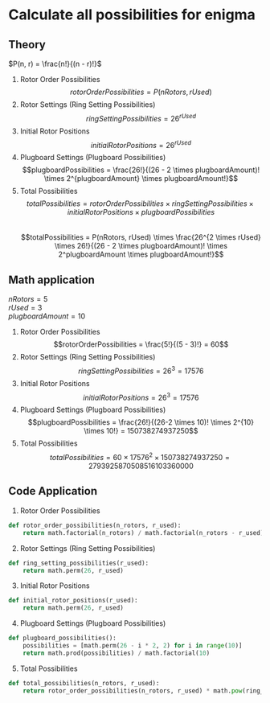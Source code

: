 # Calculate all possibilities for enigma

## Theory
$P(n, r) = \frac{n!}{(n - r)!}$
1. Rotor Order Possibilities
$$rotorOrderPossibilities = P(nRotors, rUsed)$$
2. Rotor Settings (Ring Setting Possibilities)
$$ringSettingPossibilities = 26^{rUsed}$$
3. Initial Rotor Positions
$$initialRotorPositions = 26^{rUsed}$$
4. Plugboard Settings (Plugboard Possibilities)
$$plugboardPossibilities = \frac{26!}{(26 - 2 \times plugboardAmount)! \times 2^{plugboardAmount} \times plugboardAmount!}$$
5. Total Possibilities
$$totalPossibilities = rotorOrderPossibilities \times ringSettingPossibilities \times initialRotorPositions \times plugboardPossibilities$$\
$$totalPossibilities = P(nRotors, rUsed) \times \frac{26^{2 \times rUsed} \times 26!}{(26 - 2 \times plugboardAmount)! \times 2^plugboardAmount \times plugboardAmount!}$$

## Math application
$nRotors = 5$\
$rUsed = 3$\
$plugboardAmount = 10$
1. Rotor Order Possibilities
$$rotorOrderPossibilities = \frac{5!}{(5 - 3)!} = 60$$
2. Rotor Settings (Ring Setting Possibilities)
$$ringSettingPossibilities = 26^{3} = 17576$$
3. Initial Rotor Positions
$$initialRotorPositions = 26^{3} = 17576$$
4. Plugboard Settings (Plugboard Possibilities)
$$plugboardPossibilities = \frac{26!}{(26-2 \times 10)! \times 2^{10} \times 10!} = 150738274937250$$
5. Total Possibilities
$$totalPossibilities = 60 \times 17576^2 \times 150738274937250 = 2793925870508516103360000$$

## Code Application

1. Rotor Order Possibilities
```python
def rotor_order_possibilities(n_rotors, r_used):
    return math.factorial(n_rotors) / math.factorial(n_rotors - r_used)
```

2. Rotor Settings (Ring Setting Possibilities)
```python
def ring_setting_possibilities(r_used):
    return math.perm(26, r_used)
```

3. Initial Rotor Positions
```python
def initial_rotor_positions(r_used):
    return math.perm(26, r_used)
```

4. Plugboard Settings (Plugboard Possibilities)
```python
def plugboard_possibilities():
    possibilities = [math.perm(26 - i * 2, 2) for i in range(10)]
    return math.prod(possibilities) / math.factorial(10)
```

5. Total Possibilities
```python
def total_possibilities(n_rotors, r_used):
    return rotor_order_possibilities(n_rotors, r_used) * math.pow(ring_setting_possibilities(r_used), 2) * plugboard_possibilities()
```